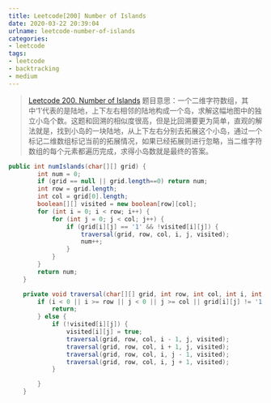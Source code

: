 ```yaml
---
title: Leetcode[200] Number of Islands
date: 2020-03-22 20:39:04
urlname: leetcode-number-of-islands
categories:
- leetcode
tags:
- leetcode
- backtracking
- medium
---
```


>[Leetcode 200. Number of Islands](https://leetcode.com/problems/number-of-islands/)
题目意思：一个二维字符数组，其中‘1’代表的是陆地，上下左右相邻的陆地构成一个岛，求解这幅地图中的独立小岛个数。这题和回溯的相似度很高，但是比回溯要更为简单，直观的解法就是，找到小岛的一块陆地，从上下左右分别去拓展这个小岛，通过一个标记二维数组标记当前的拓展情况，如果已经拓展则进行忽略，当二维字符数组的每个元素都遍历完成，求得小岛数就是最终的答案。

<!-- more-->

```java
public int numIslands(char[][] grid) {
        int num = 0;
        if (grid == null || grid.length==0) return num;
        int row = grid.length;
        int col = grid[0].length;
        boolean[][] visited = new boolean[row][col];
        for (int i = 0; i < row; i++) {
            for (int j = 0; j < col; j++) {
                if (grid[i][j] == '1' && !visited[i][j]) {
                    traversal(grid, row, col, i, j, visited);
                    num++;
                }
            }
        }
        return num;
    }

    private void traversal(char[][] grid, int row, int col, int i, int j, boolean[][] visited) {
        if (i < 0 || i >= row || j < 0 || j >= col || grid[i][j] != '1') {
            return;
        } else {
            if (!visited[i][j]) {
                visited[i][j] = true;
                traversal(grid, row, col, i - 1, j, visited);
                traversal(grid, row, col, i + 1, j, visited);
                traversal(grid, row, col, i, j - 1, visited);
                traversal(grid, row, col, i, j + 1, visited);
            }

        }
    }
```
